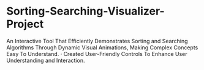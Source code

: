 # Sorting-Searching-Visualizer-Project
An Interactive Tool That Efficiently Demonstrates Sorting and Searching Algorithms Through Dynamic Visual Animations, Making Complex Concepts Easy To Understand. · Created User-Friendly Controls To Enhance User Understanding and Interaction.
